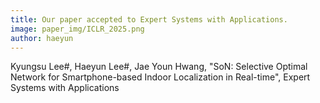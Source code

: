 ```yaml
---
title: Our paper accepted to Expert Systems with Applications.
image: paper_img/ICLR_2025.png
author: haeyun
---
```


Kyungsu Lee#, Haeyun Lee#, Jae Youn Hwang, "SoN: Selective Optimal Network for Smartphone-based Indoor Localization in Real-time", Expert Systems with Applications
